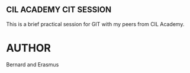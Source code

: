 ## CIL ACADEMY CIT SESSION

This is a brief practical session for GIT with my peers from CIL Academy.

# AUTHOR
Bernard and Erasmus
